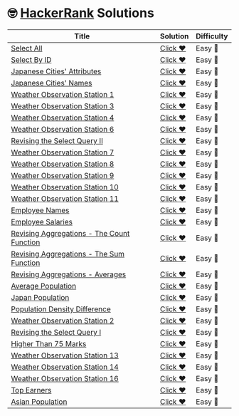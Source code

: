 # 🤓 [HackerRank](https://hackerrank.com/) Solutions

| Title | Solution | Difficulty |
| ----- | -------- | ---------- |
|[Select All](https://www.hackerrank.com/challenges/select-all-sql/problem?h_r=profile)|[Click ❤️](SelectAll)|Easy 🙂|
|[Select By ID](https://www.hackerrank.com/challenges/select-by-id/problem?h_r=profile)|[Click ❤️](SelectByID)|Easy 🙂|
|[Japanese Cities' Attributes](https://www.hackerrank.com/challenges/japanese-cities-attributes/problem?h_r=profile)|[Click ❤️](JapaneseCitiesAttributes)|Easy 🙂|
|[Japanese Cities' Names](https://www.hackerrank.com/challenges/japanese-cities-name/problem?h_r=profile)|[Click ❤️](JapaneseCitiesNames)|Easy 🙂|
|[Weather Observation Station 1](https://www.hackerrank.com/challenges/weather-observation-station-1/problem?h_r=profile)|[Click ❤️](WeatherObservationStation1)|Easy 🙂|
|[Weather Observation Station 3](https://www.hackerrank.com/challenges/weather-observation-station-3/problem?h_r=profile)|[Click ❤️](WeatherObservationStation3)|Easy 🙂|
|[Weather Observation Station 4](https://www.hackerrank.com/challenges/weather-observation-station-4/problem?h_r=profile)|[Click ❤️](WeatherObservationStation4)|Easy 🙂|
|[Weather Observation Station 6](https://www.hackerrank.com/challenges/weather-observation-station-6/problem?h_r=profile)|[Click ❤️](WeatherObservationStation6)|Easy 🙂|
|[Revising the Select Query II](https://www.hackerrank.com/challenges/revising-the-select-query-2/problem?h_r=profile)|[Click ❤️](RevisingtheSelectQueryII)|Easy 🙂|
|[Weather Observation Station 7](https://www.hackerrank.com/challenges/weather-observation-station-7/problem?h_r=profile)|[Click ❤️](WeatherObservationStation7)|Easy 🙂|
|[Weather Observation Station 8](https://www.hackerrank.com/challenges/weather-observation-station-8/problem?h_r=profile)|[Click ❤️](WeatherObservationStation8)|Easy 🙂|
|[Weather Observation Station 9](https://www.hackerrank.com/challenges/weather-observation-station-9/problem?h_r=profile)|[Click ❤️](WeatherObservationStation9)|Easy 🙂|
|[Weather Observation Station 10](https://www.hackerrank.com/challenges/weather-observation-station-10/problem?h_r=profile)|[Click ❤️](WeatherObservationStation10)|Easy 🙂|
|[Weather Observation Station 11](https://www.hackerrank.com/challenges/weather-observation-station-11/problem?h_r=profile)|[Click ❤️](WeatherObservationStation11)|Easy 🙂|
|[Employee Names](https://www.hackerrank.com/challenges/name-of-employees/problem?h_r=profile)|[Click ❤️](EmployeeNames)|Easy 🙂|
|[Employee Salaries](https://www.hackerrank.com/challenges/salary-of-employees/problem?h_r=profile)|[Click ❤️](EmployeeSalaries)|Easy 🙂|
|[Revising Aggregations - The Count Function](https://www.hackerrank.com/challenges/revising-aggregations-the-count-function/problem?h_r=profile)|[Click ❤️](RevisingAggregationsTheCountFunction)|Easy 🙂|
|[Revising Aggregations - The Sum Function](https://www.hackerrank.com/challenges/revising-aggregations-sum/problem?h_r=profile)|[Click ❤️](RevisingAggregationsTheSumFunction)|Easy 🙂|
|[Revising Aggregations - Averages](https://www.hackerrank.com/challenges/revising-aggregations-the-average-function/problem?h_r=profile)|[Click ❤️](RevisingAggregationsAverages)|Easy 🙂|
|[Average Population](https://www.hackerrank.com/challenges/average-population/problem?h_r=profile)|[Click ❤️](AveragePopulation)|Easy 🙂|
|[Japan Population](https://www.hackerrank.com/challenges/japan-population/problem?h_r=profile)|[Click ❤️](JapanPopulation)|Easy 🙂|
|[Population Density Difference](https://www.hackerrank.com/challenges/population-density-difference/problem?h_r=profile)|[Click ❤️](PopulationDensityDifference)|Easy 🙂|
|[Weather Observation Station 2](https://www.hackerrank.com/challenges/weather-observation-station-2/problem?h_r=profile)|[Click ❤️](WeatherObservationStation2)|Easy 🙂|
|[Revising the Select Query I](https://www.hackerrank.com/challenges/revising-the-select-query/problem?h_r=profile)|[Click ❤️](RevisingtheSelectQueryI)|Easy 🙂|
|[Higher Than 75 Marks](https://www.hackerrank.com/challenges/more-than-75-marks/problem?h_r=profile)|[Click ❤️](HigherThan75Marks)|Easy 🙂|
|[Weather Observation Station 13](https://www.hackerrank.com/challenges/weather-observation-station-13/problem?h_r=profile)|[Click ❤️](WeatherObservationStation13)|Easy 🙂|
|[Weather Observation Station 14](https://www.hackerrank.com/challenges/weather-observation-station-14/problem?h_r=profile)|[Click ❤️](WeatherObservationStation14)|Easy 🙂|
|[Weather Observation Station 16](https://www.hackerrank.com/challenges/weather-observation-station-16/problem?h_r=profile)|[Click ❤️](WeatherObservationStation16)|Easy 🙂|
|[Top Earners](https://www.hackerrank.com/challenges/earnings-of-employees/problem?h_r=profile)|[Click ❤️](TopEarners)|Easy 🙂|
|[Asian Population](https://www.hackerrank.com/challenges/asian-population/problem?h_r=profile)|[Click ❤️](AsianPopulation)|Easy 🙂|


